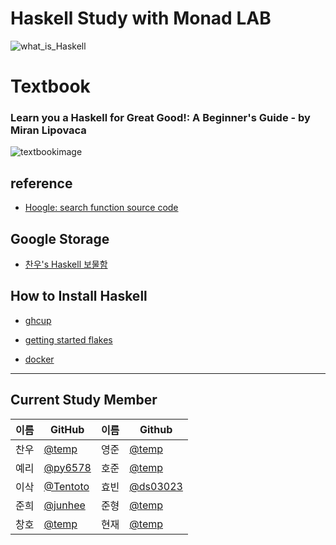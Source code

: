 # Haskell Study with Monad LAB

![what_is_Haskell](https://github.com/monad-lab/study/assets/52768707/532f65fa-d8cd-46ee-9abf-7fb9865c8078)

# Textbook
### Learn you a Haskell for Great Good!: A Beginner's Guide - by Miran Lipovaca
![textbookimage](https://github.com/monad-lab/study/assets/52768707/92dcf5dd-251d-48a3-a6bc-0f4ab04f2dca)
  
  
## reference
- [Hoogle: search function source code](https://hoogle.haskell.org)
  
## Google Storage
- [찬우's Haskell 보물함](https://drive.google.com/drive/folders/1Uc1N9MTdGNQiQCZwKZ-2UwRjhC4ZXWWu?usp=drive_link)
  
## How to Install Haskell
- [ghcup](https://www.haskell.org/ghcup/)

- [getting started flakes](https://input-output-hk.github.io/haskell.nix/tutorials/getting-started-flakes.html)

- [docker](https://hub.docker.com/_/haskell/)

---
  
## Current Study Member

|이름|GitHub|이름|Github|
|---|---|---|---|
|찬우|[@temp](temp)|영준|[@temp](temp)|
|예리|[@py6578](https://github.com/py6578)|호준|[@temp](temp)|
|이삭|[@Tentoto](https://github.com/Tentoto)|효빈|[@ds03023](https://github.com/PingPingE)|
|준희|[@junhee](https://github.com/zlqhem)|준형|[@temp](temp)|
|창호|[@temp](temp)|현재|[@temp](temp)|
